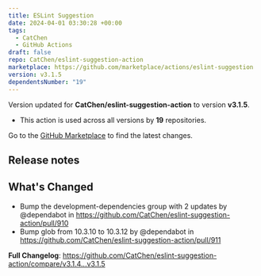 ```yaml
---
title: ESLint Suggestion
date: 2024-04-01 03:30:28 +00:00
tags:
  - CatChen
  - GitHub Actions
draft: false
repo: CatChen/eslint-suggestion-action
marketplace: https://github.com/marketplace/actions/eslint-suggestion
version: v3.1.5
dependentsNumber: "19"
---
```



Version updated for **CatChen/eslint-suggestion-action** to version **v3.1.5**.
- This action is used across all versions by **19** repositories.

Go to the [GitHub Marketplace](https://github.com/marketplace/actions/eslint-suggestion) to find the latest changes.

## Release notes

## What's Changed
* Bump the development-dependencies group with 2 updates by @dependabot in https://github.com/CatChen/eslint-suggestion-action/pull/910
* Bump glob from 10.3.10 to 10.3.12 by @dependabot in https://github.com/CatChen/eslint-suggestion-action/pull/911


**Full Changelog**: https://github.com/CatChen/eslint-suggestion-action/compare/v3.1.4...v3.1.5

